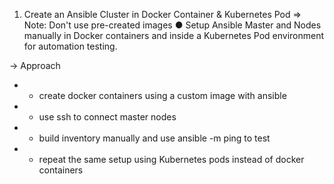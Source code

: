 1. Create an Ansible Cluster in Docker Container & Kubernetes Pod 
=> Note: Don't use pre-created images
●  Setup Ansible Master and Nodes manually in Docker containers and inside a Kubernetes Pod environment for automation testing.

-> Approach
- - create docker containers using a custom image with ansible
- - use ssh to connect master nodes
- - build inventory manually and use ansible -m ping to test
- - repeat the same setup using Kubernetes pods instead of docker containers
